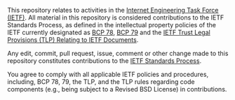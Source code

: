 This repository relates to activities in the [Internet Engineering Task Force (IETF)](https://www.ietf.org/).
All material in this repository is considered contributions to the IETF Standards Process, as defined in the
intellectual property policies of the IETF currently designated as
[BCP 78](https://www.rfc-editor.org/info/bcp78), [BCP 79](https://www.rfc-editor.org/info/bcp79) and the
[IETF Trust Legal Provisions (TLP) Relating to IETF Documents](https://trustee.ietf.org/trust-legal-provisions.html).

Any edit, commit, pull request, issue, comment or other change made to this repository constitutes contributions
to the [IETF Standards Process](https://www.rfc-editor.org/info/bcp9).

You agree to comply with all applicable IETF policies and procedures, including, BCP 78, 79, the TLP, and the
TLP rules regarding code components (e.g., being subject to a Revised BSD License) in contributions.
